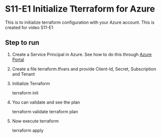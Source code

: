 # S11-E1 Initialize Tterraform for Azure
This is to initialize terraform configuration with your Azure account.  This is created for video S11-E1 

## Step to run
1. Create a Service Principal in Azure.  See how to do this through [Azure Portal](https://registry.terraform.io/providers/hashicorp/azurerm/latest/docs/guides/service_principal_client_secret#creating-a-service-principal-in-the-azure-portal) 

2. Create a file terraform.tfvars and provide Client-Id, Secret, Subscription and Tenant

3. Initialize Terraform

    terraform init

4. You can validate and see the plan

    terraform validate
    terraform plan

5. Now execute terraform

    terraform apply


